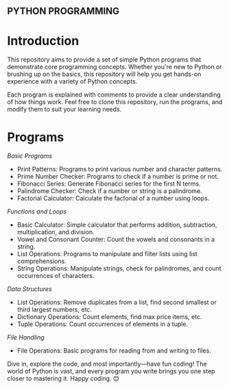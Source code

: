 ## PYTHON PROGRAMMING

# Introduction

This repository aims to provide a set of simple Python programs that demonstrate core programming concepts. Whether you're new to Python or brushing up on the basics, this repository will help you get hands-on experience with a variety of Python concepts.

Each program is explained with comments to provide a clear understanding of how things work. Feel free to clone this repository, run the programs, and modify them to suit your learning needs.

# Programs

*Basic Programs*
- Print Patterns: Programs to print various number and character patterns.
- Prime Number Checker: Programs to check if a number is prime or not.
- Fibonacci Series: Generate Fibonacci series for the first N terms.
- Palindrome Checker: Check if a number or string is a palindrome.
- Factorial Calculator: Calculate the factorial of a number using loops.
  
*Functions and Loops*
- Basic Calculator: Simple calculator that performs addition, subtraction, multiplication, and division.
- Vowel and Consonant Counter: Count the vowels and consonants in a string.
- List Operations: Programs to manipulate and filter lists using list comprehensions.
- String Operations: Manipulate strings, check for palindromes, and count occurrences of characters.
  
*Data Structures*
- List Operations: Remove duplicates from a list, find second smallest or third largest numbers, etc.
- Dictionary Operations: Count elements, find max price items, etc.
- Tuple Operations: Count occurrences of elements in a tuple.

*File Handling*
- File Operations: Basic programs for reading from and writing to files.



Dive in, explore the code, and most importantly—have fun coding! The world of Python is vast, and every program you write brings you one step closer to mastering it. Happy coding. 😊
